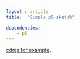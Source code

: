 ```yaml
---
layout : article
title:  "Simple p5 sketch"

dependencies:
    - p5
---
```

<link rel="stylesheet" href="home_sketch_style.css">
<div clsss="sketch" id="sketch">
    <script type="text/javascript" src=  "{{ site.baseurl }}/simple_sketch.js"> </script>
</div>




[cdnjs for example](https://cdnjs.com/libraries/p5.js). 

